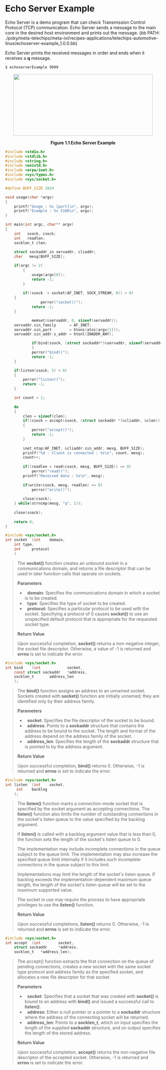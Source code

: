 # Echo Server Example

Echo Server is a demo program that can check Transmission Control Protocol (TCP) communication. Echo Server sends a message to the main core in the desired host environment and prints out the message. (bb PATH: ./poky/meta-telechips/meta-ivi/recipes-applications/telechips-automotive-linux/echoserver-example_1.0.0.bb)

Echo Server prints the received messages in order and ends when it receives a **q** message.

```bash
$ echoserverExample 9999
```

<p align="center">
    <img src="https://github.com/Topst-Dev/Documentation/assets/144076415/756bd937-ae88-48d7-b4fe-09b4a974d1e4" width="450" height="200">
</p>
<p align="center"><strong>Figure 1.1 Echo Server Example</strong></p>

```c
#include <stdio.h>
#include <stdlib.h>
#include <string.h>
#include <unistd.h>
#include <arpa/inet.h>
#include <sys/types.h>
#include <sys/socket.h>

#define BUFF_SIZE 1024

void usage(char *argv)
{
    printf("Usage : %s [port]\n", argv);
    printf("Example : %s 5100\n", argv);
}

int main(int argc, char** argv)
{
    int   ssock, csock;
    int   readlen;
    socklen_t clen;
   
    struct sockaddr_in servaddr, cliaddr;
    char   mesg[BUFF_SIZE];

    if(argc != 2)
    	{
            usage(argv[0]);
		    return -1;
        }
	
    	if((ssock  = socket(AF_INET, SOCK_STREAM, 0)) < 0)
 	{
	            perror("socket()");
            return -1;
  	}

	        memset(&servaddr, 0, sizeof(servaddr));
   	servaddr.sin_family      = AF_INET;
  	servaddr.sin_port        = htons(atoi(argv[1]));
 	servaddr.sin_addr.s_addr = htonl(INADDR_ANY);

	        if(bind(ssock, (struct sockaddr*)&servaddr, sizeof(servaddr)) < 0)
	        {
		    perror("bind()");
		    return -1;
  	}

 	if(listen(ssock, 5) < 0)
 	{
 		perror("listen()");
 		return -1;
 	}

 	int count = 1;
	
 	do
 	{
 		clen = sizeof(clen);
 		if((csock = accept(ssock, (struct sockaddr *)&cliaddr, &clen)) < 0)
 		{
 			perror("accept()");
 			return -1;
 		}
		
 		inet_ntop(AF_INET, &cliaddr.sin_addr, mesg, BUFF_SIZE);
 		printf("%d : Client is connected : %s\n", count, mesg);
 		count++;
		
 		if((readlen = read(csock, mesg, BUFF_SIZE)) <= 0)
 			perror("read()");
 		printf("Received data : %s\n", mesg);
		
 		if(write(csock, mesg, readlen) <= 0)
 			perror("write()");
		
 		close(csock);
 	} while(strncmp(mesg, "q", 1));
	
 	close(ssock);
	
 	return 0;
}
```


```c
#include <sys/socket.h>
int socket	(int	domain,
	int	type,
	int 	protocol
	)

```


>The **socket()** function creates an unbound socket in a communications domain, and returns a file descriptor that can be used in later function calls that operate on sockets.
>
>**Parameters**
>-   **domain**: Specifies the communications domain in which a socket is to be created.
>-   **type**: Specifies the type of socket to be created.
>-   **protocol:** Specifies a particular protocol to be used with the socket. Specifying a protocol of 0 causes **socket()** to use an unspecified default protocol that is appropriate for the requested socket type.
>
>  **Return Value**
>
>Upon successful completion, **socket()** returns a non-negative integer, the socket file descriptor. Otherwise, a value of -1 is returned and **errno** is set to indicate the error.


```c
#include <sys/socket.h>
int bind	(int 			socket, 
	const struct sockaddr 	*address, 
	socklen_t 		address_len
	);

```


>The **bind()** function assigns an address to an unnamed socket. Sockets created with **socket()** function are initially unnamed; they are identified only by their address family.
>
>**Parameters**
>-   **socket**: Specifies the file descriptor of the socket to be bound.
>-   **address**: Points to a **sockaddr** structure that contains the address to be bound to the socket. The length and format of the address depend on the address family of the socket.
>-   **address_len**: Specifies the length of the **sockaddr** structure that is pointed to by the address argument.
>
>**Return Value**
>
>Upon successful completion, **bind()** returns 0. Otherwise, -1 is returned and **errno** is set to indicate the error.


```c
#include <sys/socket.h>
int listen	(int 	socket,
	 int 	backlog
	);

```


>The **listen()** function marks a connection-mode socket that is specified by the socket argument as accepting connections. The **listen()** function also limits the number of outstanding connections in the socket's listen queue to the value specified by the backlog argument.
>
>If **listen()** is called with a backlog argument value that is less than 0, the function sets the length of the socket's listen queue to 0.
>
>The implementation may include incomplete connections in the queue subject to the queue limit. The implementation may also increase the specified queue limit internally if it includes such incomplete connections in the queue subject to this limit.
>
>Implementations may limit the length of the socket's listen queue. If backlog exceeds the implementation-dependent maximum queue length, the length of the socket's listen queue will be set to the maximum supported value.
>
>The socket in use may require the process to have appropriate privileges to use the **listen()** function.
>
>**Return Value**
>
>Upon successful completions, **listen()** returns 0. Otherwise, -1 is returned and **errno** is set to indicate the error.


```c
#include <sys/socket.h>
int accept	(int 		socket, 
	struct sockaddr 	*address,
	socklen_t 	*address_len);

```


>The accept() function extracts the first connection on the queue of pending connections, creates a new socket with the same socket type protocol and address family as the specified socket, and allocates a new file descriptor for that socket.
>
>**Parameters**
>-   **socket**: Specifies that a socket that was created with **socket()** is bound to an address with **bind()** and issued a successful call to **listen()**.
>-   **address**: Either a null pointer or a pointer to a **sockaddr** structure where the address of the connecting socket will be returned.
>-   **address_len**: Points to a **socklen_t**, which on input specifies the length of the supplied **sockaddr** structure, and on output specifies the length of the stored address.
>
>**Return Value**
>
>Upon successful completion, **accept()** returns the non-negative file descriptor of the accepted socket. Otherwise, -1 is returned and **errno** is set to indicate the error.
